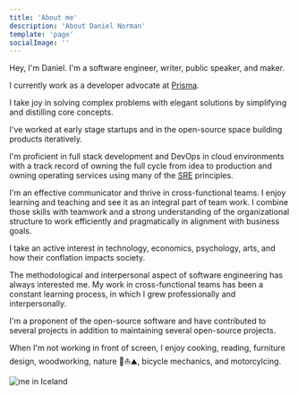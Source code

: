 ```yaml
---
title: 'About me'
description: 'About Daniel Norman'
template: 'page'
socialImage: ''
---
```


Hey, I'm Daniel. I'm a software engineer, writer, public speaker, and maker.

I currently work as a developer advocate at [Prisma](https://www.prisma.io).

I take joy in solving complex problems with elegant solutions by simplifying and distilling core concepts.

I've worked at early stage startups and in the open-source space building products iteratively.

I'm proficient in full stack development and DevOps in cloud environments with a track record of owning the full cycle from idea to production and owning operating services using many of the [SRE](https://landing.google.com/sre/books/) principles.

I'm an effective communicator and thrive in cross-functional teams. I enjoy learning and teaching and see it as an integral part of team work.
I combine those skills with teamwork and a strong understanding of the organizational structure to work efficiently and pragmatically in alignment with business goals.

I take an active interest in technology, economics, psychology, arts, and how their conflation impacts society.

The methodological and interpersonal aspect of software engineering has always interested me. My work in cross-functional teams has been a constant learning process, in which I grew professionally and interpersonally.

I'm a proponent of the open-source software and have contributed to several projects in addition to maintaining several open-source projects.

When I'm not working in front of screen, I enjoy cooking, reading, furniture design, woodworking, nature 🌳⛵️⛰, bicycle mechanics, and motorcylcing.

![me in Iceland](/media/me-iceland.png)
